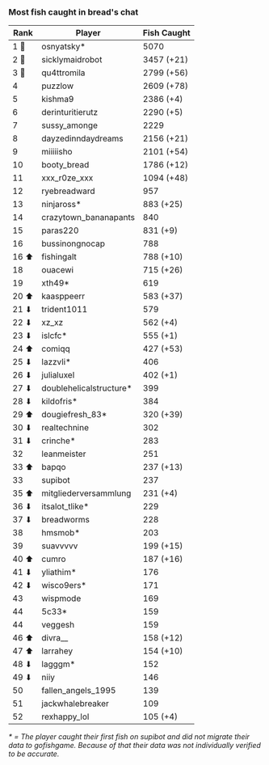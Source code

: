 ### Most fish caught in bread's chat
| Rank | Player | Fish Caught |
|------|--------|-----------|
| 1 🥇  | osnyatsky* | 5070 |
| 2 🥈  | sicklymaidrobot | 3457 (+21) |
| 3 🥉  | qu4ttromila | 2799 (+56) |
| 4  | puzzlow | 2609 (+78) |
| 5  | kishma9 | 2386 (+4) |
| 6  | derinturitierutz | 2290 (+5) |
| 7  | sussy_amonge | 2229 |
| 8  | dayzedinndaydreams | 2156 (+21) |
| 9  | miiiiisho | 2101 (+54) |
| 10  | booty_bread | 1786 (+12) |
| 11  | xxx_r0ze_xxx | 1094 (+48) |
| 12  | ryebreadward | 957 |
| 13  | ninjaross* | 883 (+25) |
| 14  | crazytown_bananapants | 840 |
| 15  | paras220 | 831 (+9) |
| 16  | bussinongnocap | 788 |
| 16 ⬆ | fishingalt | 788 (+10) |
| 18  | ouacewi | 715 (+26) |
| 19  | xth49* | 619 |
| 20 ⬆ | kaasppeerr | 583 (+37) |
| 21 ⬇ | trident1011 | 579 |
| 22 ⬇ | xz_xz | 562 (+4) |
| 23 ⬇ | islcfc* | 555 (+1) |
| 24 ⬆ | comiqq | 427 (+53) |
| 25 ⬇ | lazzvli* | 406 |
| 26 ⬇ | julialuxel | 402 (+1) |
| 27 ⬇ | doublehelicalstructure* | 399 |
| 28 ⬇ | kildofris* | 384 |
| 29 ⬆ | dougiefresh_83* | 320 (+39) |
| 30 ⬇ | realtechnine | 302 |
| 31 ⬇ | crinche* | 283 |
| 32  | leanmeister | 251 |
| 33 ⬆ | bapqo | 237 (+13) |
| 33  | supibot | 237 |
| 35 ⬆ | mitgliederversammlung | 231 (+4) |
| 36 ⬇ | itsalot_tlike* | 229 |
| 37 ⬇ | breadworms | 228 |
| 38  | hmsmob* | 203 |
| 39  | suavvvvv | 199 (+15) |
| 40 ⬆ | cumro | 187 (+16) |
| 41 ⬇ | yliathim* | 176 |
| 42 ⬇ | wisco9ers* | 171 |
| 43  | wispmode | 169 |
| 44  | 5c33* | 159 |
| 44  | veggesh | 159 |
| 46 ⬆ | divra__ | 158 (+12) |
| 47 ⬆ | larrahey | 154 (+10) |
| 48 ⬇ | lagggm* | 152 |
| 49 ⬇ | niiy | 146 |
| 50  | fallen_angels_1995 | 139 |
| 51  | jackwhalebreaker | 109 |
| 52  | rexhappy_lol | 105 (+4) |

_* = The player caught their first fish on supibot and did not migrate their data to gofishgame. Because of that their data was not individually verified to be accurate._
